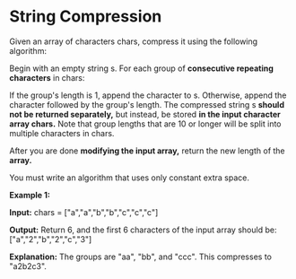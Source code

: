 # String Compression
Given an array of characters chars, compress it using the following algorithm:

Begin with an empty string s. For each group of __consecutive repeating characters__ in chars:

If the group's length is 1, append the character to s.
Otherwise, append the character followed by the group's length.
The compressed string s __should not be returned separately,__ but instead, be stored __in the input character array chars.__ Note that group lengths that are 10 or longer will be split into multiple characters in chars.

After you are done __modifying the input array,__ return the new length of the __array.__

You must write an algorithm that uses only constant extra space.

 

__Example 1:__

__Input:__ chars = ["a","a","b","b","c","c","c"]

__Output:__ Return 6, and the first 6 characters of the input array should be: ["a","2","b","2","c","3"]

__Explanation:__ The groups are "aa", "bb", and "ccc". This compresses to "a2b2c3".
